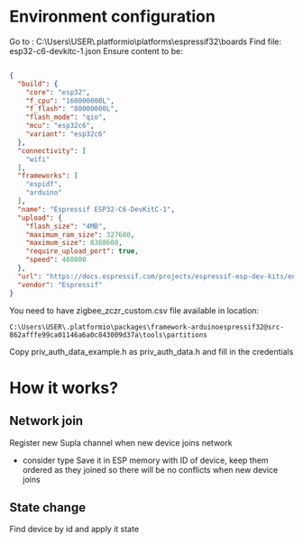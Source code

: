 # Environment configuration
Go to :
C:\Users\USER\\.platformio\platforms\espressif32\boards
Find file: esp32-c6-devkitc-1.json
Ensure content to be:
```json

{
  "build": {
    "core": "esp32",
    "f_cpu": "160000000L",
    "f_flash": "80000000L",
    "flash_mode": "qio",
    "mcu": "esp32c6",
    "variant": "esp32c6"
  },
  "connectivity": [
    "wifi"
  ],
  "frameworks": [
    "espidf",
    "arduino"
  ],
  "name": "Espressif ESP32-C6-DevKitC-1",
  "upload": {
    "flash_size": "4MB",
    "maximum_ram_size": 327680,
    "maximum_size": 8388608,
    "require_upload_port": true,
    "speed": 460800
  },
  "url": "https://docs.espressif.com/projects/espressif-esp-dev-kits/en/latest/esp32c6/esp32-c6-devkitc-1/index.html",
  "vendor": "Espressif"
}

```

You need to have zigbee_zczr_custom.csv file available in location:

```
C:\Users\USER\.platformio\packages\framework-arduinoespressif32@src-862afffe99ca01146a6a0c843009d37a\tools\partitions
```

Copy priv_auth_data_example.h as priv_auth_data.h and fill in the credentials

# How it works?

## Network join

Register new Supla channel when new device joins network
- consider type 
Save it in ESP memory with ID of device, keep them ordered as they joined so there will be no conflicts when new device joins

## State change

Find device by id and apply it state

